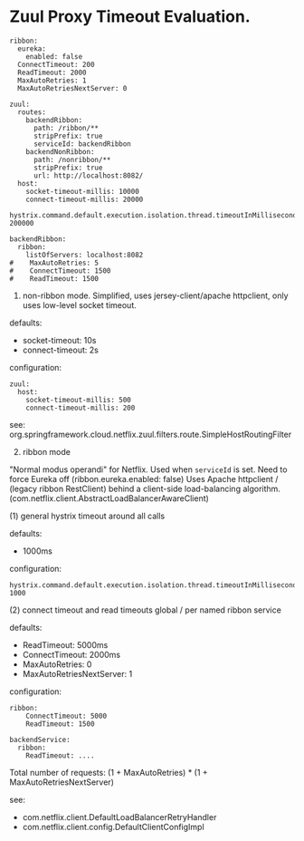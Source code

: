 # Zuul Proxy Timeout Evaluation.

```
ribbon:
  eureka:
    enabled: false
  ConnectTimeout: 200
  ReadTimeout: 2000
  MaxAutoRetries: 1
  MaxAutoRetriesNextServer: 0

zuul:
  routes:
    backendRibbon:
      path: /ribbon/**
      stripPrefix: true
      serviceId: backendRibbon
    backendNonRibbon:
      path: /nonribbon/**
      stripPrefix: true
      url: http://localhost:8082/
  host:
    socket-timeout-millis: 10000
    connect-timeout-millis: 20000

hystrix.command.default.execution.isolation.thread.timeoutInMilliseconds: 200000

backendRibbon:
  ribbon:
    listOfServers: localhost:8082
#    MaxAutoRetries: 5
#    ConnectTimeout: 1500
#    ReadTimeout: 1500
```

1) non-ribbon mode. Simplified, uses jersey-client/apache httpclient, only uses low-level socket timeout.

defaults:
* socket-timeout: 10s
* connect-timeout: 2s

configuration:
```
zuul:
  host:
    socket-timeout-millis: 500
    connect-timeout-millis: 200
```
see: org.springframework.cloud.netflix.zuul.filters.route.SimpleHostRoutingFilter


2) ribbon mode

"Normal modus operandi" for Netflix. Used when `serviceId` is set.
Need to force Eureka off (ribbon.eureka.enabled: false) Uses Apache httpclient / (legacy ribbon RestClient)
behind a client-side load-balancing algorithm. (com.netflix.client.AbstractLoadBalancerAwareClient)

(1) general hystrix timeout around all calls

defaults:
* 1000ms

configuration:
```
hystrix.command.default.execution.isolation.thread.timeoutInMilliseconds: 1000
```

(2) connect timeout and read timeouts global / per named ribbon service

defaults:
* ReadTimeout: 5000ms
* ConnectTimeout: 2000ms
* MaxAutoRetries: 0
* MaxAutoRetriesNextServer: 1

configuration:
```
ribbon:
    ConnectTimeout: 5000
    ReadTimeout: 1500

backendService:
  ribbon:
    ReadTimeout: ....

```

Total number of requests: (1 + MaxAutoRetries) * (1 + MaxAutoRetriesNextServer)

see:
* com.netflix.client.DefaultLoadBalancerRetryHandler
* com.netflix.client.config.DefaultClientConfigImpl



